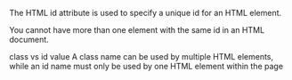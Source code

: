 The HTML id attribute is used to specify a unique id for an HTML element.

You cannot have more than one element with the same id in an HTML document.

class vs id value
A class name can be used by multiple HTML elements, while an id name must only be used by one HTML element within the page